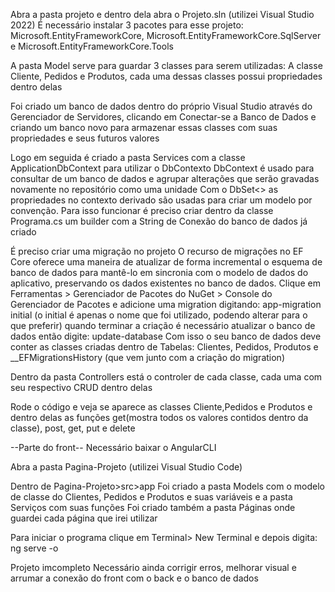Abra a pasta projeto e dentro dela abra o Projeto.sln (utilizei Visual Studio 2022)
É necessário instalar 3 pacotes para esse projeto:
Microsoft.EntityFrameworkCore, Microsoft.EntityFrameworkCore.SqlServer e Microsoft.EntityFrameworkCore.Tools

A pasta Model serve para guardar 3 classes para serem utilizadas:
A classe Cliente, Pedidos e Produtos, cada uma dessas classes possui propriedades dentro delas

Foi criado um banco de dados dentro do próprio Visual Studio através do Gerenciador de Servidores, clicando em Conectar-se a Banco de Dados e criando um banco novo
para armazenar essas classes com suas propriedades e seus futuros valores

Logo em seguida é criado a pasta Services com a classe ApplicationDbContext para utilizar o DbContexto
DbContext é usado para consultar de um banco de dados e agrupar alterações que serão gravadas novamente no repositório como uma unidade
Com o DbSet<> as propriedades no contexto derivado são usadas para criar um modelo por convenção.
Para isso funcionar é preciso criar dentro da classe Programa.cs um builder com a String de Conexão do banco de dados já criado

É preciso criar uma migração no projeto
O recurso de migrações no EF Core oferece uma maneira de atualizar de forma incremental o esquema de banco de dados para mantê-lo em sincronia com o modelo de dados do aplicativo, preservando os dados existentes no banco de dados.
Clique em Ferramentas > Gerenciador de Pacotes do NuGet > Console do Gerenciador de Pacotes e adicione uma migration digitando:
app-migration initial  (o initial é apenas o nome que foi utilizado, podendo alterar para o que preferir)
quando terminar a criação é necessário atualizar o banco de dados então digite:
update-database
Com isso o seu banco de dados deve conter as classes criadas dentro de Tabelas: Clientes, Pedidos, Produtos e __EFMigrationsHistory (que vem junto com a criação do migration)

Dentro da pasta Controllers está o controler de cada classe, cada uma com seu respectivo CRUD dentro delas

Rode o código e veja se aparece as classes Cliente,Pedidos e Produtos e dentro delas as funções get(mostra todos os valores contidos dentro da classe), post, get, put e delete

--Parte do front--
Necessário baixar o AngularCLI

Abra a pasta Pagina-Projeto (utilizei Visual Studio Code)

Dentro de Pagina-Projeto>src>app 
Foi criado a pasta Models com o modelo de classe do Clientes, Pedidos e Produtos e suas variáveis e a pasta Serviços com suas funções 
Foi criado também a pasta Páginas onde guardei cada página que irei utilizar

Para iniciar o programa clique em Terminal> New Terminal e depois digita:
ng serve -o



Projeto imcompleto
Necessário ainda corrigir erros, melhorar visual e arrumar a conexão do front com o back e o banco de dados
